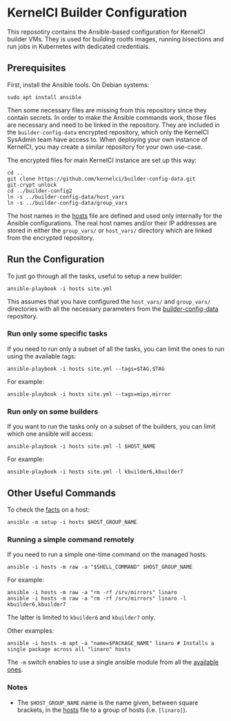 # KernelCI Builder Configuration

This reposotiry contains the Ansible-based configuration for KernelCI builder
VMs.  They is used for building rootfs images, running bisections and run jobs
in Kubernetes with dedicated credentials.

## Prerequisites

First, install the Ansible tools.  On Debian systems:

    sudo apt install ansible

Then some necessary files are missing from this repository since they contain
secrets.  In order to make the Ansible commands work, those files are necessary
and need to be linked in the repository.  They are included in the
`builder-config-data` encrypted repository, which only the KernelCI SysAdmin
team have access to.  When deploying your own instance of KernelCI, you may
create a similar repository for your own use-case.

The encrypted files for main KernelCI instance are set up this way:

    cd ..
    git clone https://github.com/kernelci/builder-config-data.git
    git-crypt unlock
    cd ../builder-config2
    ln -s ../builder-config-data/host_vars
    ln -s ../builder-config-data/group_vars

The host names in the [hosts](./hosts) file are defined and used only
internally for the Ansible configurations.  The real host names and/or their IP
addresses are stored in either the `group_vars/` or `host_vars/` directory
which are linked from the encrypted repository.

## Run the Configuration

To just go through all the tasks, useful to setup a new builder:

    ansible-playbook -i hosts site.yml

This assumes that you have configured the `host_vars/` and `group_vars/`
directories with all the necessary parameters from the [builder-config-data](https://github.com/kernelci/builder-config-data) repository.

### Run only some specific tasks

If you need to run only a subset of all the tasks, you can limit the ones to run
using the available tags:

    ansible-playbook -i hosts site.yml --tags=$TAG,$TAG

For example:

    ansible-playbook -i hosts site.yml --tags=mips,mirror

### Run only on some builders

If you want to run the tasks only on a subset of the builders, you can limit
which one ansible will access:

    ansible-playbook -i hosts site.yml -l $HOST_NAME

For example:

    ansible-playbook -i hosts site.yml -l kbuilder6,kbuilder7

## Other Useful Commands

To check the [facts](http://docs.ansible.com/ansible/setup_module.html) on a host:

    ansible -m setup -i hosts $HOST_GROUP_NAME

### Running a simple command remotely

If you need to run a simple one-time command on the managed hosts:

    ansible -i hosts -m raw -a "$SHELL_COMMAND" $HOST_GROUP_NAME

For example:

    ansible -i hosts -m raw -a "rm -rf /srv/mirrors" linaro
    ansible -i hosts -m raw -a "rm -rf /srv/mirrors" linaro -l kbuilder6,kbuilder7

The latter is limited to `kbuilder6` and `kbuilder7` only.

Other examples:

    ansible -i hosts -m apt -a "name=$PACKAGE_NAME" linaro # Installs a single package across all "linaro" hosts

The `-m` switch enables to use a single ansible module from all the
[available ones](http://docs.ansible.com/ansible/list_of_all_modules.html).

### Notes

* The `$HOST_GROUP_NAME` name is the name given, between square brackets, in
the [hosts](./hosts) file to a group of hosts (i.e. `[linaro]`).
